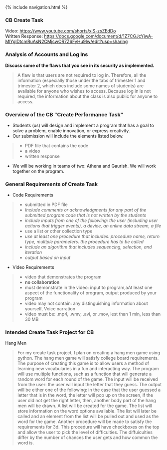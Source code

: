{% include navigation.html %}

### CB Create Task
Video: https://www.youtube.com/shorts/xiS-zsZEdDo
<br>
Written Response: https://docs.google.com/document/d/1Z7CGJcYjwA-MlYglDtcmRuAsN2CMjcwOR7Z6FyHu9Iw/edit?usp=sharing









### Analysis of Accounts and Log Ins
**Discuss some of the flaws that you see in its security as implemented.**
> A flaw is that users are not required to log in. Therefore, all the information (especially those under the tabs of trimester 1 and trimester 2, which does include some names of students) are available for anyone who wishes to access. Because log in is not required, the information about the class is also public for anyone to access.

### Overview of the CB  "Create Performance Task"
* Students (us) will design and implement a program that has a goal to solve a problem, enable innovation, or express creativity.
* Our submission will include the elements listed below.
> * PDF file that contains the code
> * a video
> * written response
* We will be working in teams of two: Athena and Gaurish. We will work together on the program. 

### General Requirements of Create Task
* Code Requirements
> * submitted in PDF file
> * _Include comments or acknowledgments for any part of the submitted program code that is not written by the students_
> * _include inputs from one of the following: the user (including user actions that trigger events), a device, an online data stream, a file_
> * use a list or other collection type
> * _use at least one procedure that includes: procedure name, return type, multiple parameters. the procedure has to be called_
> * _include an algorithm that includes sequencing, selection, and iteration_
> * _output based on input_

* Video Requirements
> * video that demonstrates the program
> * **no collaboration**
> * must demonstrate in the video: input to program,aAt least one aspect of the functionality of program, output produced by your program
> * video may not contain: any distinguishing information about yourself, Voice narration
> * video must be: .mp4, .wmv, .avi, or .mov, lest than 1 min, less than 30 MB

### Intended Create Task Project for CB
Hang Men
> For my create task project, I plan on creating a hang men game using python. The hang men game will satisfy college board requirements. The purpose of creating this game is to allow users a method of learning new vocabularies in a fun and interacting way. The program will use multiple functions, such as a function that will generate a random word for each round of the game. The input will be received from the user: the user will input the letter that they guess. The output will be either one of the following: in the case that the user guessed a letter that is in the word, the letter will pop up on the screen, if the user did not get the right letter, then, another body part of the hang men will be drawn. A list will be created for the game. The list will store information on the word options available. The list will later be called and an element from the list will be pulled out and used as the word for the game. Another procedure will be made to satisfy the requirements for 3d. This procedure will have checkboxes on the top and allow the user to pick the level of difficulties. The diffuiculties differ by the number of chances the user gets and how common the word is.


